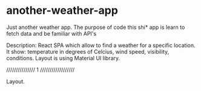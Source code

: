 # another-weather-app

Just another weather app. The purpose of code this shi\* app is learn to fetch data and be familiar with API's

Description: React SPA which allow to find a weather for a specific location. It show: temperature in degrees of Celcius, wind speed, visibility, conditions. Layout is using Material UI library.

/////////////// 1 //////////////////

Layout.
